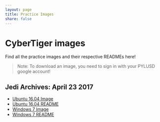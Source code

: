 ```yaml
---
layout: page
title: Practice Images
share: false
---
```


# CyberTiger images
Find all the practice images and their respective READMEs here!
> Note: To download an image, you need to sign in with your PYLUSD google account!

## Jedi Archives: April 23 2017
 - [Ubuntu 16.04 Image]()
 - [Ubuntu 16.04 README](/ReadmeDump/JediArchiveUbuntu16.md)
 - [Windows 7 Image](https://drive.google.com/file/d/0B3NhapebZQojbDNkUGhBdVFlak0/view?usp=sharing)
 - [Windows 7 README](/ReadmeDump/JediArchiveWindows7.md)
